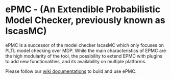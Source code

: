 # ePMC - (An Extendible Probabilistic Model Checker, previously known as IscasMC)
ePMC is a successor of the model checker IscasMC which only focuses on PLTL model checking over MDP. While the main characteristics of EPMC are the high modularity of the tool, the possibility to extend EPMC with plugins to add new functionalities, and its availability on multiple platforms.

Please follow our [wiki documentations](wiki/Documentations) to build and use ePMC.

